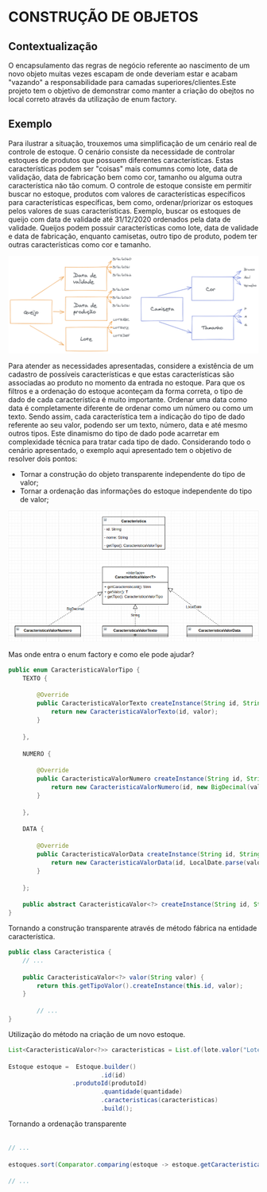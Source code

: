 # CONSTRUÇÃO DE OBJETOS


## Contextualização

O encapsulamento das regras de negócio referente ao nascimento de um novo objeto muitas vezes escapam de onde deveriam estar e acabam "vazando" a responsabilidade para camadas superiores/clientes.Este projeto tem o objetivo de demonstrar como manter a criação do obejtos no local correto através da utilização de enum factory.

## Exemplo

Para ilustrar a situação, trouxemos uma simplificação de um cenário real de controle de estoque. O cenário consiste da necessidade de controlar estoques de produtos que possuem diferentes características. Estas características podem ser "coisas" mais comumns como lote, data de validação, data de  fabricação bem como cor, tamanho ou alguma outra característica não tão comum. O controle de estoque consiste em permitir buscar no estoque, produtos com valores de características específicos para características específicas, bem como, ordenar/priorizar os estoques pelos valores de suas características. Exemplo, buscar os estoques de queijo com data de validade até 31/12/2020 ordenados pela data de validade. Queijos podem possuir características como lote, data de validade e data de fabricação, enquanto camisetas, outro tipo de produto, podem ter outras características como cor e tamanho.


![Imagem lúdica produto x característica](./docs/img/img_diagrama_ludico_caracteristica.png)


Para atender as necessidades apresentadas, considere a existência de um cadastro de possíveis características e que estas características são associadas ao produto no momento da entrada no estoque. Para que os filtros e a ordenação do estoque aconteçam da forma correta, o tipo de dado de cada característica é muito importante. Ordenar uma data como data é completamente diferente de ordenar como um número ou como um texto. Sendo assim, cada característica tem a indicação do tipo de dado referente ao seu valor, podendo ser um texto, número, data e até mesmo outros tipos. Este dinamismo do tipo de dado pode acarretar em complexidade técnica para tratar cada tipo de dado. 
Considerando todo o cenário apresentado, o exemplo aqui apresentado tem o objetivo de resolver dois pontos:
* Tornar a construção do objeto transparente independente do tipo de valor;
* Tornar a ordenação das informações do estoque independente do tipo de valor;


![Imagem diagrama característica](./docs/img/img_diagrama_caracteristica.png) 


Mas onde entra o enum factory e como ele pode ajudar?

```java
public enum CaracteristicaValorTipo {
	TEXTO {

		@Override
		public CaracteristicaValorTexto createInstance(String id, String valor) {
			return new CaracteristicaValorTexto(id, valor);
		}

	},

	NUMERO {

		@Override
		public CaracteristicaValorNumero createInstance(String id, String valor) {
			return new CaracteristicaValorNumero(id, new BigDecimal(valor));
		}

	},

	DATA {

		@Override
		public CaracteristicaValorData createInstance(String id, String valor) {
			return new CaracteristicaValorData(id, LocalDate.parse(valor));
		}

	};

	public abstract CaracteristicaValor<?> createInstance(String id, String valor);
}
```

Tornando a construção transparente através de método fábrica na entidade característica.

```java
public class Caracteristica {
	// ...

	public CaracteristicaValor<?> valor(String valor) {
		return this.getTipoValor().createInstance(this.id, valor);
	}

        // ...
}
```
Utilização do método na criação de um novo estoque.

```java
List<CaracteristicaValor<?>> caracteristicas = List.of(lote.valor("Lote ABC"), dataValidade.valor("2021-12-31"));

Estoque estoque =  Estoque.builder()
                          .id(id)
		          .produtoId(produtoId)
                          .quantidade(quantidade)
                          .caracteristicas(caracteristicas)
                          .build();
```

Tornando a ordenação transparente

  
```java

// ...

estoques.sort(Comparator.comparing(estoque -> estoque.getCaracteristicaValor(algumaCaracteristica.getId())));

// ...

```
